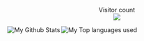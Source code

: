 <p align="center"> 
  Visitor count<br>
  <img src="https://profile-counter.glitch.me/sowqa/count.svg" />
</p>

<img align="left" alt="My Github Stats" src="https://github-readme-stats.vercel.app/api?username=sowqa&show_icons=true&hide_border=true&theme=discord_old_blurple" />
<img align="left" alt="My Top languages used" src="https://github-readme-stats.vercel.app/api/top-langs/?username=sowqa&theme=discord_old_blurple" />
